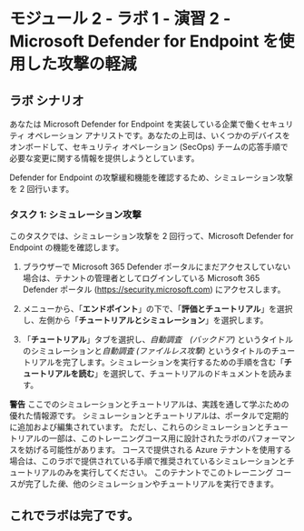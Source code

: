 ﻿# モジュール 2 - ラボ 1 - 演習 2 - Microsoft Defender for Endpoint を使用した攻撃の軽減

## ラボ シナリオ

あなたは Microsoft Defender for Endpoint を実装している企業で働くセキュリティ オペレーション アナリストです。あなたの上司は、いくつかのデバイスをオンボードして、セキュリティ オペレーション (SecOps) チームの応答手順で必要な変更に関する情報を提供しようとしています。

Defender for Endpoint の攻撃緩和機能を確認するため、シミュレーション攻撃を 2 回行います。

### タスク 1: シミュレーション攻撃

このタスクでは、シミュレーション攻撃を 2 回行って、Microsoft Defender for Endpoint の機能を確認します。

1. ブラウザーで Microsoft 365 Defender ポータルにまだアクセスしていない場合は、テナントの管理者としてログインしている Microsoft 365 Defender ポータル (https://security.microsoft.com) にアクセスします。

2. メニューから、「**エンドポイント**」の下で、「**評価とチュートリアル**」を選択し、左側から「**チュートリアルとシミュレーション**」を選択します。

3. 「**チュートリアル**」タブを選択し、*自動調査　(バックドア)* というタイトルのシミュレーションと*自動調査 (ファイルレス攻撃)* というタイトルのチュートリアルを完了します。シミュレーションを実行するための手順を含む「**チュートリアルを読む**」を選択して、チュートリアルのドキュメントを読みます。 

**警告** ここでのシミュレーションとチュートリアルは、実践を通して学ぶための優れた情報源です。  シミュレーションとチュートリアルは、ポータルで定期的に追加および編集されています。  ただし、これらのシミュレーションとチュートリアルの一部は、このトレーニングコース用に設計されたラボのパフォーマンスを妨げる可能性があります。  コースで提供される Azure テナントを使用する場合は、このラボで提供されている手順で推奨されているシミュレーションとチュートリアルのみを実行してください。  このテナントでこのトレーニング コースが完了した*後*、他のシミュレーションやチュートリアルを実行できます。

## これでラボは完了です。
